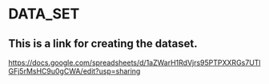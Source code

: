 # DATA_SET
## This is a link for creating the dataset.
https://docs.google.com/spreadsheets/d/1aZWarH1RdVjrs95PTPXXRGs7UTlGFj5rMsHC9u0gCWA/edit?usp=sharing
